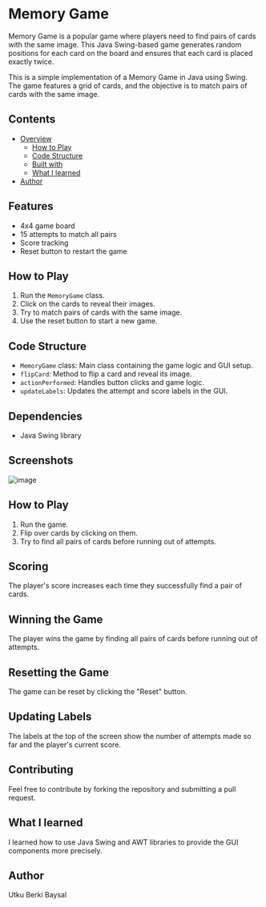 # Memory Game
Memory Game is a popular game where players need to find pairs of cards with the same image. This Java Swing-based game generates random positions for each card on the board and ensures that each card is placed exactly twice.

This is a simple implementation of a Memory Game in Java using Swing. The game features a grid of cards, and the objective is to match pairs of cards with the same image.
## Contents
- [Overview](#Features)
  - [How to Play](#How-to-Play)
  - [Code Structure](#Code-Structure)
  - [Built with](#Dependencies)
  - [What I learned](#what-i-learned)
- [Author](#author)
## Features

- 4x4 game board
- 15 attempts to match all pairs
- Score tracking
- Reset button to restart the game

## How to Play

1. Run the `MemoryGame` class.
2. Click on the cards to reveal their images.
3. Try to match pairs of cards with the same image.
4. Use the reset button to start a new game.

## Code Structure

- `MemoryGame` class: Main class containing the game logic and GUI setup.
- `flipCard`: Method to flip a card and reveal its image.
- `actionPerformed`: Handles button clicks and game logic.
- `updateLabels`: Updates the attempt and score labels in the GUI.

## Dependencies

- Java Swing library

## Screenshots

![image](https://github.com/gitdevutku/MemoryGame/assets/144778146/3ccfb1e0-b487-4730-8fcd-3c7832c93e4c)


## How to Play

1. Run the game.
2. Flip over cards by clicking on them.
3. Try to find all pairs of cards before running out of attempts.

## Scoring

The player's score increases each time they successfully find a pair of cards.

## Winning the Game

The player wins the game by finding all pairs of cards before running out of attempts.

## Resetting the Game

The game can be reset by clicking the "Reset" button.

## Updating Labels

The labels at the top of the screen show the number of attempts made so far and the player's current score.

## Contributing
Feel free to contribute by forking the repository and submitting a pull request.

## What I learned
I learned how to use Java Swing and AWT libraries to provide the GUI components more precisely.

## Author
Utku Berki Baysal

